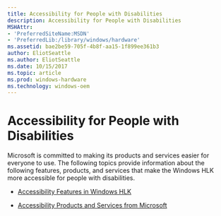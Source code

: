 ```yaml
---
title: Accessibility for People with Disabilities
description: Accessibility for People with Disabilities
MSHAttr:
- 'PreferredSiteName:MSDN'
- 'PreferredLib:/library/windows/hardware'
ms.assetid: bae2be59-705f-4b8f-aa15-1f899ee361b3
author: EliotSeattle
ms.author: EliotSeattle
ms.date: 10/15/2017
ms.topic: article
ms.prod: windows-hardware
ms.technology: windows-oem
---
```


# Accessibility for People with Disabilities


Microsoft is committed to making its products and services easier for everyone to use. The following topics provide information about the following features, products, and services that make the Windows HLK more accessible for people with disabilities.

-   [Accessibility Features in Windows HLK](accessibility-features-in-windows-hlk.md)

-   [Accessibility Products and Services from Microsoft](accessibility-products-and-services-from-microsoft.md)

 

 






